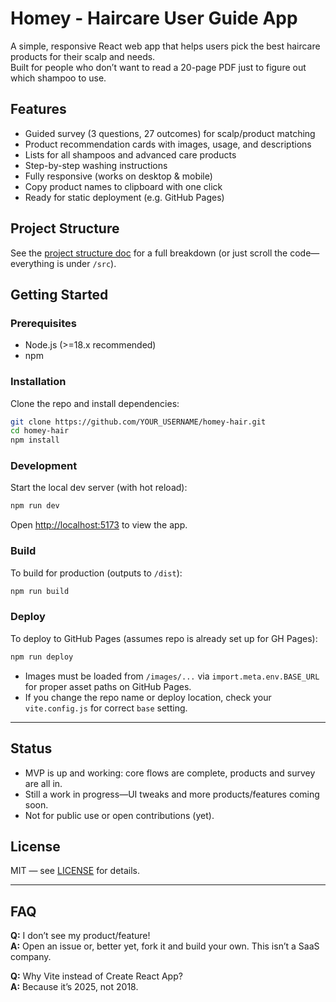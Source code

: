 # Homey - Haircare User Guide App

A simple, responsive React web app that helps users pick the best haircare products for their scalp and needs.  
Built for people who don’t want to read a 20-page PDF just to figure out which shampoo to use.

## Features

- Guided survey (3 questions, 27 outcomes) for scalp/product matching
- Product recommendation cards with images, usage, and descriptions
- Lists for all shampoos and advanced care products
- Step-by-step washing instructions
- Fully responsive (works on desktop & mobile)
- Copy product names to clipboard with one click
- Ready for static deployment (e.g. GitHub Pages)

## Project Structure

See the [project structure doc](./docs/structure.md) for a full breakdown (or just scroll the code—everything is under `/src`).

## Getting Started

### Prerequisites

- Node.js (>=18.x recommended)
- npm

### Installation

Clone the repo and install dependencies:

```bash
git clone https://github.com/YOUR_USERNAME/homey-hair.git
cd homey-hair
npm install
```

### Development

Start the local dev server (with hot reload):

```bash
npm run dev
```
Open [http://localhost:5173](http://localhost:5173) to view the app.

### Build

To build for production (outputs to `/dist`):

```bash
npm run build
```

### Deploy

To deploy to GitHub Pages (assumes repo is already set up for GH Pages):

```bash
npm run deploy
```
- Images must be loaded from `/images/...` via `import.meta.env.BASE_URL` for proper asset paths on GitHub Pages.
- If you change the repo name or deploy location, check your `vite.config.js` for correct `base` setting.

---

## Status

- MVP is up and working: core flows are complete, products and survey are all in.
- Still a work in progress—UI tweaks and more products/features coming soon.
- Not for public use or open contributions (yet).

## License

MIT — see [LICENSE](LICENSE) for details.

---

## FAQ

**Q:** I don’t see my product/feature!  
**A:** Open an issue or, better yet, fork it and build your own. This isn’t a SaaS company.

**Q:** Why Vite instead of Create React App?  
**A:** Because it’s 2025, not 2018.

